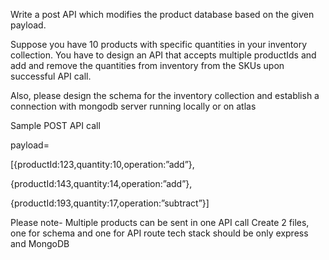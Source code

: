 Write a post API which modifies the product database based on the given payload.

Suppose you have 10 products with specific quantities in your inventory collection. You have to design an API that accepts multiple productIds and add and remove the quantities from inventory from the SKUs upon successful API call.

Also, please design the schema for the inventory collection and establish a connection with mongodb server running locally or on atlas

Sample POST API call

payload=

[{productId:123,quantity:10,operation:”add”},

{productId:143,quantity:14,operation:”add”},

{productId:193,quantity:17,operation:”subtract”}]




Please note-
Multiple products can be sent in one API call
Create 2 files, one for schema and one for API route
tech stack should be only express and MongoDB

